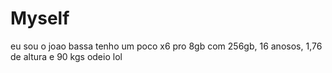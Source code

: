 # Myself
eu sou o joao bassa
tenho um poco x6 pro 8gb com 256gb, 16 anosos, 1,76 de altura e 90 kgs
odeio lol

